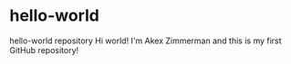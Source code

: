 # hello-world
hello-world repository
Hi world! I'm Akex Zimmerman and this is my first GitHub repository!
